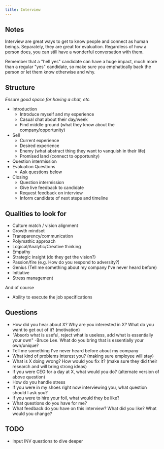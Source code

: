 ```yaml
---
title: Interview
---
```


## Notes
Interview are great ways to get to know people and connect as human beings. Separately, they are great for evaluation. Regardless of how a person does, you can still have a wonderful conversation with them.

Remember that a "hell yes" candidate can have a huge impact, much more than a regular "yes" candidate, so make sure you emphatically back the person or let them know otherwise and why.

## Structure
_Ensure good space for having a chat, etc._
- Introduction
  - Introduce myself and my experience
  - Casual chat about their day/week
  - Find middle ground (what they know about the company/opportunity)
- Sell
  - Current experience
  - Desired experience
  - Enemy (what abstract thing they want to vanquish in their life)
  - Promised land (connect to opportunity)
- Question intermission
- Evaluation Questions
  - Ask questions below
- Closing
  - Question intermission
  - Give live feedback to candidate
  - Request feedback on interview
  - Inform candidate of next steps and timeline

## Qualities to look for
- Culture match / vision alignment
- Growth mindset
- Transparency/communication
- Polymathic approach
- Logical/Analytic/Creative thinking
- Empathy
- Strategic insight (do they get the vision?)
- Passion/fire (e.g. How do you respond to adversity?)
- Genius (Tell me something about my company I've never heard before)
- Initiative
- Stress management

And of course
- Ability to execute the job specifications


## Questions
- How did you hear about X? Why are you interested in X? What do you want to get out of it? (motivation)
- "Absorb what is useful, reject what is useless, add what is essentially your own" -Bruce Lee. What do you bring that is essentially your own/unique?
- Tell me something I've never heard before about my company
- What kind of problems interest you? (making sure employee will stay)
- What is X doing wrong? How would you fix it? (make sure they did their research and will bring strong ideas)
- If you were CEO for a day at X, what would you do? (alternate version of above question)
- How do you handle stress
- If you were in my shoes right now interviewing you, what question should I ask you?
- If you were to hire your foil, what would they be like?
- What questions do you have for me?
- What feedback do you have on this interview? What did you like? What would you change?

## TODO
- Input INV questions to dive deeper
